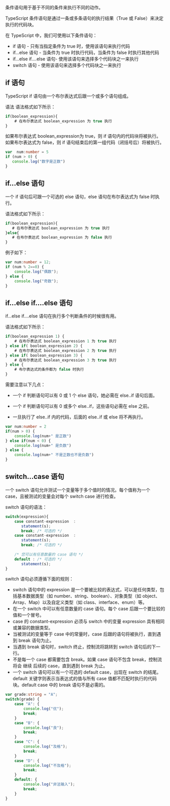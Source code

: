 条件语句用于基于不同的条件来执行不同的动作。

TypeScript 条件语句是通过一条或多条语句的执行结果（True 或 False）来决定执行的代码块。

在 TypeScript 中，我们可使用以下条件语句：

- if 语句 - 只有当指定条件为 true 时，使用该语句来执行代码
- if...else 语句 - 当条件为 true 时执行代码，当条件为 false 时执行其他代码
- if...else if....else 语句- 使用该语句来选择多个代码块之一来执行
- switch 语句 - 使用该语句来选择多个代码块之一来执行

## if 语句
TypeScript if 语句由一个布尔表达式后跟一个或多个语句组成。

语法
语法格式如下所示：
```typescript
if(boolean_expression){
    # 在布尔表达式 boolean_expression 为 true 执行
}

```

如果布尔表达式 boolean_expression为 true，则 if 语句内的代码块将被执行。如果布尔表达式为 false，则 if 语句结束后的第一组代码（闭括号后）将被执行。

```typescript
var  num:number = 5
if (num > 0) { 
   console.log("数字是正数") 
}
```

## if...else 语句

一个 if 语句后可跟一个可选的 else 语句，else 语句在布尔表达式为 false 时执行。

语法格式如下所示：

```typescript
if(boolean_expression){
   # 在布尔表达式 boolean_expression 为 true 执行
}else{
   # 在布尔表达式 boolean_expression 为 false 执行
}
```

例子如下：  
```typescript
var num:number = 12; 
if (num % 2==0) { 
    console.log("偶数"); 
} else {
    console.log("奇数"); 
}
```

## if...else if....else 语句

if...else if....else 语句在执行多个判断条件的时候很有用。

语法格式如下所示：

```typescript
if(boolean_expression 1) {
    # 在布尔表达式 boolean_expression 1 为 true 执行
} else if( boolean_expression 2) {
    # 在布尔表达式 boolean_expression 2 为 true 执行
} else if( boolean_expression 3) {
    # 在布尔表达式 boolean_expression 3 为 true 执行
} else {
    # 布尔表达式的条件都为 false 时执行
}
```

需要注意以下几点：

- 一个 if 判断语句可以有 0 或 1 个 else 语句，她必需在 else..if 语句后面。

- 一个 if 判断语句可以有 0 或多个 else..if，这些语句必需在 else 之前。

- 一旦执行了 else..if 内的代码，后面的 else..if 或 else 将不再执行。

```typescript
var num:number = 2 
if(num > 0) { 
    console.log(num+" 是正数") 
} else if(num < 0) { 
    console.log(num+" 是负数") 
} else { 
    console.log(num+" 不是正数也不是负数") 
}
```

## switch…case 语句

一个 switch 语句允许测试一个变量等于多个值时的情况。每个值称为一个 case，且被测试的变量会对每个 switch case 进行检查。

switch 语句的语法：

```typescript
switch(expression){
    case constant-expression  :
       statement(s);
       break; /* 可选的 */
    case constant-expression  :
       statement(s);
       break; /* 可选的 */
  
    /* 您可以有任意数量的 case 语句 */
    default : /* 可选的 */
       statement(s);
}
```

switch 语句必须遵循下面的规则：

- switch 语句中的 expression 是一个要被比较的表达式，可以是任何类型，包括基本数据类型（如 number、string、boolean）、对象类型（如 object、Array、Map）以及自定义类型（如 class、interface、enum）等。
- 在一个 switch 中可以有任意数量的 case 语句。每个 case 后跟一个要比较的值和一个冒号。
- case 的 constant-expression 必须与 switch 中的变量 expression 具有相同或兼容的数据类型。
- 当被测试的变量等于 case 中的常量时，case 后跟的语句将被执行，直到遇到 break 语句为止。
- 当遇到 break 语句时，switch 终止，控制流将跳转到 switch 语句后的下一行。
- 不是每一个 case 都需要包含 break。如果 case 语句不包含 break，控制流将会 继续 后续的 case，直到遇到 break 为止。
- 一个 switch 语句可以有一个可选的 default case，出现在 switch 的结尾。default 关键字则表示当表达式的值与所有 case 值都不匹配时执行的代码块。default case 中的 break 语句不是必需的。

```typescript
var grade:string = "A"; 
switch(grade) { 
    case "A": { 
        console.log("优"); 
        break; 
    } 
    case "B": { 
        console.log("良"); 
        break; 
    } 
    case "C": {
        console.log("及格"); 
        break;    
    } 
    case "D": { 
        console.log("不及格"); 
        break; 
    }  
    default: { 
        console.log("非法输入"); 
        break;              
    } 
}
```

